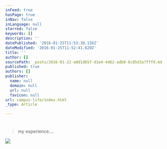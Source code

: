 ```yaml
---
inFeed: true
hasPage: true
inNav: false
inLanguage: null
starred: false
keywords: []
description: ''
datePublished: '2016-01-25T11:53:38.156Z'
dateModified: '2016-01-25T11:52:41.620Z'
title: ''
author: []
sourcePath: _posts/2016-01-22-a0d1db5f-d1e4-4d62-adb8-6c85d3a7fffd.md
published: true
authors: []
publisher:
  name: null
  domain: null
  url: null
  favicon: null
url: campus-life/index.html
_type: Article

---
```

# 

## 
> 
> my experience....

![](https://s3-us-west-2.amazonaws.com/the-grid-img/p/b2ed97d8bb00beb2eededfec6b8c9afe94202065.jpg)